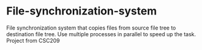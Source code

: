 # File-synchronization-system
File synchronization system that copies files from source file tree to destination file tree. Use multiple processes in parallel to speed up the task.
Project from CSC209
